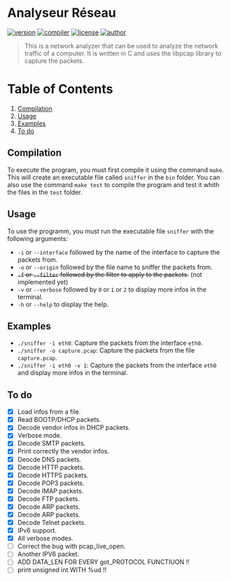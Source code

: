 # Analyseur Réseau 
[![version](https://img.shields.io/badge/version-1.0.0-blue.svg)](https://github.com/LosKeeper/analyseur-reseau)
[![compiler](https://img.shields.io/badge/compiler-g++-red.svg)](https://github.com/LosKeeper/jeu-echecs-cpp/blob/main/Makefile)
[![license](https://img.shields.io/badge/license-GPL_3.0-yellow.svg)](https://github.com/LosKeeper/analyseur-reseau/blob/main/LICENSE)
[![author](https://img.shields.io/badge/author-LosKeeper-blue)](https://github.com/LosKeeper)
> This is a network analyzer that can be used to analyze the network traffic of a computer. It is written in C and uses the libpcap library to capture the packets.

# Table of Contents
1. [Compilation](#compilation)
2. [Usage](#usage)
3. [Examples](#examples)
4. [To do](#to-do)


## Compilation
To execute the program, you must first compile it using the command `make`. This will create an executable file called `sniffer` in the `bin` folder.
You can also use the command `make test` to compile the program and test it whith the files in the `test` folder.

## Usage
To use the programm, you must run the executable file `sniffer` with the following arguments:
* `-i` or `--interface` followed by the name of the interface to capture the packets from.
* `-o` or `--origin`    followed by the file name to sniffer the packets from.
* ~~`-f` or `--filter`    followed by the filter to apply to the packets.~~ (not implemented yet)
* `-v` or `--verbose`   followed by `0` or `1` or `2` to display more infos in the terminal.
* `-h` or `--help`      to display the help.

## Examples
* `./sniffer -i eth0`: Capture the packets from the interface `eth0`.
* `./sniffer -o capture.pcap`: Capture the packets from the file `capture.pcap`.
* `./sniffer -i eth0 -v 1`: Capture the packets from the interface `eth0` and display more infos in the terminal.

## To do
- [x] Load infos from a file.
- [x] Read BOOTP/DHCP packets.
- [x] Decode vendor infos in DHCP packets.
- [x] Verbose mode.
- [x] Decode SMTP packets.
- [x] Print correctly the vendor infos.
- [x] Deocde DNS packets.
- [x] Decode HTTP packets.
- [x] Decode HTTPS packets.
- [x] Decode POP3 packets.
- [x] Decode IMAP packets.
- [x] Decode FTP packets.
- [x] Decode ARP packets.
- [x] Decode ARP packets.
- [x] Decode Telnet packets.
- [x] IPv6 support.
- [x] All verbose modes.
- [ ] Correct the bug with pcap_live_open.
- [ ] Another IPV6 packet.
- [ ] ADD DATA_LEN FOR EVERY got_PROTOCOL FUNCTIUON !!
- [ ] print unsigned int WITH %ud !!